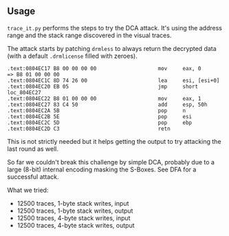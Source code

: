 Usage
-----

```trace_it.py``` performs the steps to try the DCA attack.
It's using the address range and the stack range discovered in the visual traces.

The attack starts by patching ```drmless``` to always return the decrypted data (with a default ```.drmlicense``` filled with zeroes).

```
.text:0804EC17 B8 00 00 00 00                    mov     eax, 0               => B8 01 00 00 00
.text:0804EC1C 8D 74 26 00                       lea     esi, [esi+0]
.text:0804EC20 EB 05                             jmp     short loc_804EC27
.text:0804EC22 B8 01 00 00 00                    mov     eax, 1
.text:0804EC27 83 C4 50                          add     esp, 50h
.text:0804EC2A 5B                                pop     n
.text:0804EC2B 5E                                pop     esi
.text:0804EC2C 5D                                pop     ebp
.text:0804EC2D C3                                retn
```

This is not strictly needed but it helps getting the output to try attacking the last round as well.

So far we couldn't break this challenge by simple DCA, probably due to a large (8-bit) internal encoding masking the S-Boxes.
See DFA for a successful attack.

What we tried:
* 12500 traces, 1-byte stack writes, input
* 12500 traces, 1-byte stack writes, output
* 12500 traces, 4-byte stack writes, input
* 12500 traces, 4-byte stack writes, output
